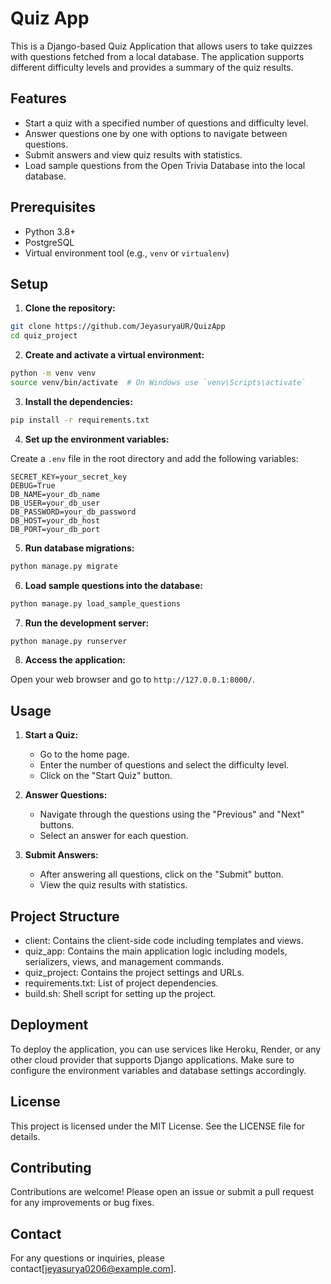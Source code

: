 # Quiz App

This is a Django-based Quiz Application that allows users to take quizzes with questions fetched from a local database. The application supports different difficulty levels and provides a summary of the quiz results.

## Features

- Start a quiz with a specified number of questions and difficulty level.
- Answer questions one by one with options to navigate between questions.
- Submit answers and view quiz results with statistics.
- Load sample questions from the Open Trivia Database into the local database.

## Prerequisites

- Python 3.8+
- PostgreSQL
- Virtual environment tool (e.g., `venv` or `virtualenv`)

## Setup

1. **Clone the repository:**

```sh
git clone https://github.com/JeyasuryaUR/QuizApp
cd quiz_project
```

2. **Create and activate a virtual environment:**

```sh
python -m venv venv
source venv/bin/activate  # On Windows use `venv\Scripts\activate`
```

3. **Install the dependencies:**

```sh
pip install -r requirements.txt
```

4. **Set up the environment variables:**

Create a `.env` file in the root directory and add the following variables:

```
SECRET_KEY=your_secret_key
DEBUG=True
DB_NAME=your_db_name
DB_USER=your_db_user
DB_PASSWORD=your_db_password
DB_HOST=your_db_host
DB_PORT=your_db_port
```

5. **Run database migrations:**

```sh
python manage.py migrate
```

6. **Load sample questions into the database:**

```sh
python manage.py load_sample_questions
```

7. **Run the development server:**

```sh
python manage.py runserver
```

8. **Access the application:**

Open your web browser and go to `http://127.0.0.1:8000/`.

## Usage

1. **Start a Quiz:**

   - Go to the home page.
   - Enter the number of questions and select the difficulty level.
   - Click on the "Start Quiz" button.

2. **Answer Questions:**

   - Navigate through the questions using the "Previous" and "Next" buttons.
   - Select an answer for each question.

3. **Submit Answers:**

   - After answering all questions, click on the "Submit" button.
   - View the quiz results with statistics.

## Project Structure

- client: Contains the client-side code including templates and views.
- quiz_app: Contains the main application logic including models, serializers, views, and management commands.
- quiz_project: Contains the project settings and URLs.
- requirements.txt: List of project dependencies.
- build.sh: Shell script for setting up the project.

## Deployment

To deploy the application, you can use services like Heroku, Render, or any other cloud provider that supports Django applications. Make sure to configure the environment variables and database settings accordingly.

## License

This project is licensed under the MIT License. See the LICENSE file for details.

## Contributing

Contributions are welcome! Please open an issue or submit a pull request for any improvements or bug fixes.

## Contact

For any questions or inquiries, please contact[jeyasurya0206@example.com].

